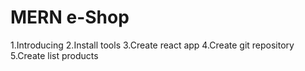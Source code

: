 # MERN e-Shop

1.Introducing
2.Install tools
3.Create react app
4.Create git repository
5.Create list products
